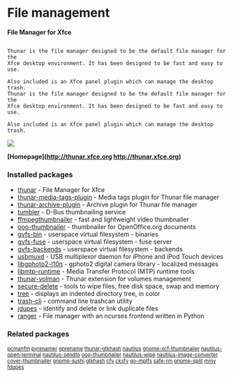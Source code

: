 # File management

__File Manager for Xfce__

```

Thunar is the file manager designed to be the default file manager for the
Xfce desktop environment. It has been designed to be fast and easy to use.

Also included is an Xfce panel plugin which can manage the desktop trash.
Thunar is the file manager designed to be the default file manager for the
Xfce desktop environment. It has been designed to be fast and easy to use.

Also included is an Xfce panel plugin which can manage the desktop trash.

```

![](https://screenshots.debian.net/thumbnail/thunar/)


 **[Homepage](http://thunar.xfce.org
http://thunar.xfce.org)**

### Installed packages

* [thunar](https://packages.debian.org/jessie/thunar) - File Manager for Xfce
* [thunar-media-tags-plugin](https://packages.debian.org/jessie/thunar-media-tags-plugin) - Media tags plugin for Thunar file manager
* [thunar-archive-plugin](https://packages.debian.org/jessie/thunar-archive-plugin) - Archive plugin for Thunar file manager
* [tumbler](https://packages.debian.org/jessie/tumbler) - D-Bus thumbnailing service
* [ffmpegthumbnailer](https://packages.debian.org/jessie/ffmpegthumbnailer) - fast and lightweight video thumbnailer
* [ooo-thumbnailer](https://packages.debian.org/jessie/ooo-thumbnailer) - thumbnailer for OpenOffice.org documents
* [gvfs-bin](https://packages.debian.org/jessie/gvfs-bin) - userspace virtual filesystem - binaries
* [gvfs-fuse](https://packages.debian.org/jessie/gvfs-fuse) - userspace virtual filesystem - fuse server
* [gvfs-backends](https://packages.debian.org/jessie/gvfs-backends) - userspace virtual filesystem - backends
* [usbmuxd](https://packages.debian.org/jessie/usbmuxd) - USB multiplexor daemon for iPhone and iPod Touch devices
* [libgphoto2-l10n](https://packages.debian.org/jessie/libgphoto2-l10n) - gphoto2 digital camera library - localized messages
* [libmtp-runtime](https://packages.debian.org/jessie/libmtp-runtime) - Media Transfer Protocol (MTP) runtime tools
* [thunar-volman](https://packages.debian.org/jessie/thunar-volman) - Thunar extension for volumes management
* [secure-delete](https://packages.debian.org/jessie/secure-delete) - tools to wipe files, free disk space, swap and memory
* [tree](https://packages.debian.org/jessie/tree) - displays an indented directory tree, in color
* [trash-cli](https://packages.debian.org/jessie/trash-cli) - command line trashcan utility
* [jdupes](https://packages.debian.org/jessie/jdupes) - identify and delete or link duplicate files
* [ranger](https://packages.debian.org/jessie/ranger) - File manager with an ncurses frontend written in Python

### Related packages

<sub> [pcmanfm](https://packages.debian.org/jessie/pcmanfm) [pyrenamer](https://packages.debian.org/jessie/pyrenamer) [gprename](https://packages.debian.org/jessie/gprename) [thunar-gtkhash](https://packages.debian.org/jessie/thunar-gtkhash) [nautilus](https://packages.debian.org/jessie/nautilus) [gnome-xcf-thumbnailer](https://packages.debian.org/jessie/gnome-xcf-thumbnailer) [nautilus-open-terminal](https://packages.debian.org/jessie/nautilus-open-terminal) [nautilus-sendto](https://packages.debian.org/jessie/nautilus-sendto) [ooo-thumbnailer](https://packages.debian.org/jessie/ooo-thumbnailer) [nautilus-wipe](https://packages.debian.org/jessie/nautilus-wipe) [nautilus-image-converter](https://packages.debian.org/jessie/nautilus-image-converter) [cover-thumbnailer](https://packages.debian.org/jessie/cover-thumbnailer) [gnome-sushi](https://packages.debian.org/jessie/gnome-sushi) [gtkhash](https://packages.debian.org/jessie/gtkhash) [cfv](https://packages.debian.org/jessie/cfv) [cksfv](https://packages.debian.org/jessie/cksfv) [go-mptfs](https://packages.debian.org/jessie/go-mptfs) [safe-rm](https://packages.debian.org/jessie/safe-rm) [gnome-split](https://packages.debian.org/jessie/gnome-split) [mmv](https://packages.debian.org/jessie/mmv) [fdupes](https://packages.debian.org/jessie/fdupes)  </sub>

